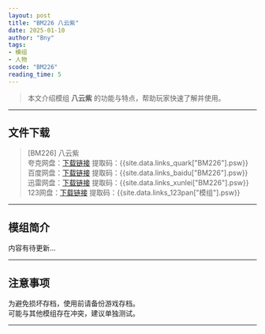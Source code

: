 ```yaml
---
layout: post
title: "BM226 八云紫"
date: 2025-01-10
author: "Bny"
tags: 
- 模组
- 人物
scode: "BM226"
reading_time: 5
---
```


> 本文介绍模组 **八云紫** 的功能与特点，帮助玩家快速了解并使用。

---

## 文件下载

> [BM226] 八云紫  
夸克网盘：[下载链接]({{site.data.links_quark["BM226"].url}}) 提取码：{{site.data.links_quark["BM226"].psw}}  
百度网盘：[下载链接]({{site.data.links_baidu["BM226"].url}}) 提取码：{{site.data.links_baidu["BM226"].psw}}  
迅雷网盘：[下载链接]({{site.data.links_xunlei["BM226"].url}}) 提取码：{{site.data.links_xunlei["BM226"].psw}}  
123网盘：[下载链接]({{site.data.links_123pan["模组"].url}}) 提取码：{{site.data.links_123pan["模组"].psw}}  

---

## 模组简介

>  
内容有待更新...  

---

## 注意事项

>  
为避免损坏存档，使用前请备份游戏存档。  
可能与其他模组存在冲突，建议单独测试。  

---

